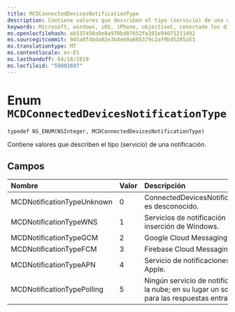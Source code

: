 ```yaml
---
title: MCDConnectedDevicesNotificationType
description: Contiene valores que describen el tipo (servicio) de una notificación.
keywords: Microsoft, windows, iOS, iPhone, objectiveC, conectado los dispositivos, proyecto Roma
ms.openlocfilehash: eb537450a9e8a970bd07652fe201e94071211d92
ms.sourcegitcommit: 945a0f4bda02e3b4eb9a665379c2af9bd5285a53
ms.translationtype: MT
ms.contentlocale: es-ES
ms.lasthandoff: 04/18/2019
ms.locfileid: "59801697"
---
```

# <a name="enum-mcdconnecteddevicesnotificationtype"></a>Enum `MCDConnectedDevicesNotificationType`

```
typedef NS_ENUM(NSInteger, MCDConnectedDevicesNotificationType)
```  
Contiene valores que describen el tipo (servicio) de una notificación.

## <a name="fields"></a>Campos

| Nombre                              |   Valor     | Descripción |
|:----------------------------------|:------|:-------------------------------|
| MCDNotificationTypeUnknown | 0 | ConnectedDevicesNotificationType es desconocido. |
| MCDNotificationTypeWNS | 1 | Servicios de notificación de inserción de Windows. |
| MCDNotificationTypeGCM | 2 | Google Cloud Messaging. |
| MCDNotificationTypeFCM | 3 | Firebase Cloud Messaging.|
| MCDNotificationTypeAPN | 4 | Servicio de notificaciones Push de Apple. |
| MCDNotificationTypePolling | 5 | Ningún servicio de notificación en la nube; en su lugar un sondeo para las respuestas entrantes. |
